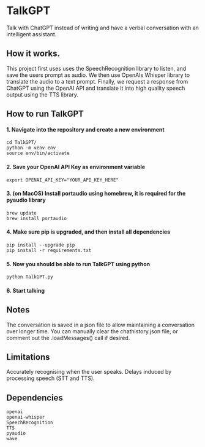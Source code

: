 # TalkGPT
Talk with ChatGPT instead of writing and have a verbal conversation with an intelligent assistant.

## How it works.

This project first uses uses the SpeechRecognition library to listen, and save the users prompt as audio. We then use OpenAIs Whisper library to translate the audio to a text prompt. Finally, we request a response from ChatGPT using the OpenAI API and translate it into high quality speech output using the TTS library.

## How to run TalkGPT
#### 1. Navigate into the repository and create a new environment
```
cd TalkGPT/
python -m venv env
source env/bin/activate
```

#### 2. Save your OpenAI API Key as environment variable
```
export OPENAI_API_KEY="YOUR_API_KEY_HERE"
```

#### 3. (on MacOS) Install portaudio using homebrew, it is required for the pyaudio library
```
brew update
brew install portaudio
```

#### 4. Make sure pip is upgraded, and then install all dependencies
```
pip install --upgrade pip
pip install -r requirements.txt
```

#### 5. Now you should be able to run TalkGPT using python
```
python TalkGPT.py
```

#### 6. Start talking

## Notes

The conversation is saved in a json file to allow maintaining a conversation over longer time.
You can manually clear the chathistory.json file, or comment out the .loadMessages() call if desired.

## Limitations
Accurately recognising when the user speaks.
Delays induced by processing speech (STT and TTS).

## Dependencies
```
openai
openai-whisper
SpeechRecognition
TTS
pyaudio
wave
```
